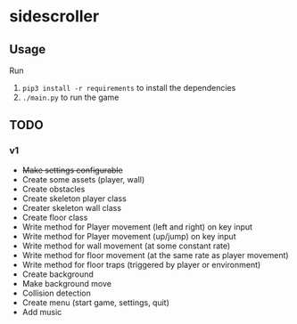 # sidescroller


## Usage


Run

1. `pip3 install -r requirements` to install the dependencies
2. `./main.py` to run the game

## TODO


### v1

- ~~Make settings configurable~~
- Create some assets (player, wall)
- Create obstacles
- Create skeleton player class
- Creater skeleton wall class
- Create floor class
- Write method for Player movement (left and right) on key input
- Write method for Player movement (up/jump) on key input
- Write method for wall movement (at some constant rate)
- Write method for floor movement (at the same rate as player movement)
- Write method for floor traps (triggered by player or environment)
- Create background
- Make background move
- Collision detection
- Create menu (start game, settings, quit)
- Add music
